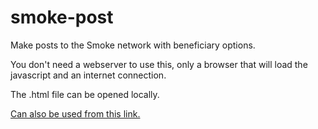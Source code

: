 # smoke-post
Make posts to the Smoke network with beneficiary options.

You don't need a webserver to use this, only a browser that will load the javascript and an internet connection.

The .html file can be opened locally.

[Can also be used from this link.](https://cloudflare-ipfs.com/ipfs/QmUxjfXGincM61bgRTSDkb3bp3doYX7SGphmxHB8RpawpC/smoke-post.html)
